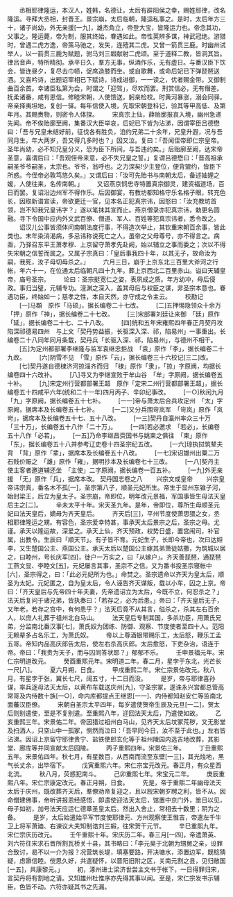 <!-- { "loadSidebar": true } -->
　　丞相耶律隆运，本汉人，姓韩，名德让，太后有辟阳侯之幸，赐姓耶律，改名隆运。寻拜大丞相，封晋王。景宗崩，太后临朝，隆运私事之。是时，太后年方三十，诸子尚幼，外无亲援[一九]，雄杰角立，帝登大宝，皆隆运力也。帝念其功，父事之。隆运薨，帝为制，服其终始，眷遇如此。帝性英辨多谋，神武冠绝。游猎时，曾遇二虎方逸，帝策马驰之，发矢，连殪其二虎。又曾一箭贯三鹿。时幽州试举人，以一箭贯三鹿为赋题，驸马刘三嘏献射二虎颂。至于道释二教，皆洞其旨。律吕音声，特所精彻。承平日久，羣方无事，纵酒作乐，无有虚日。与番汉臣下饮会，皆连昼夕，复尽去巾帻，促席造膝而坐。或自歌舞，或命后妃已下弹琵琶送酒。又喜吟诗，出题诏宰相已下赋诗，诗成进御，一一读之，优者赐金带。又御制曲百余首。幸诸臣私第为会，时谓之「迎驾」，尽欢而罢。刑赏信必，无有僭差。抚柔诸番，咸有恩信。修睦宋朝，人使馈送，躬亲检校。时黄河暴涨，溺会同驿。帝亲择夷坦地，复创一驿。每年信使入境，先取宋朝登科记，验其等甲高低、及第年月。其赐赉物，则密令人体探。
　　宋真宗上仙，薛贻廓报哀入境，幽州急递先闻。帝不俟贻廓至阙，集番汉大臣举哀，后妃已下皆为沾涕，因谓宰臣吕德懋曰：「吾与兄皇未结好前，征伐各有胜负，洎约兄弟二十余年，兄皇升遐，况与吾同月生，年大两岁，吾又得几多时也？」因又泣。复曰：「吾闻侄帝即仁宗皇帝。圣年尚幼，必不知兄皇分义，恐为臣下所间，与吾违约矣。」后贻廓至阙，达宋帝圣意，喜谓后曰：「吾观侄帝来意，必不失兄皇之誓。」复谓吕德懋曰：「晋高祖承嗣圣爷爷嗣圣，太宗也。爷爷，翁呼也。之力深矣!少主登位，便背盟约，皆臣下所惑。今侄帝必敦笃悠久矣。」又谓后曰：「汝可先贻书与南朝太后，备述妯娌之媛，人使往来，名传南朝。」
　　又诏燕京悯忠寺特置真宗御灵，建资福道场，百日而罢。复诏沿边州军不得作乐。后因御宴，有教坊都知格守乐名格子眼，转充色长，因取新谱宣读，帝欲更迁一官，见本名正犯真宗讳，因怒曰：「汝充教坊首领，岂不知我兄皇讳字？」遂以笔抹其宣而止。燕京僧录亦犯真宗讳，勅更名圆融。寻下令国中应内外文武百僚、僧道、军人、百姓等犯真宗讳者，悉令改之。
　　诏汉儿公事皆须体问南朝法度行事，不得造次举止，其钦重宋朝百余事，皆此类也。末年染消渴病，多忌讳称说死亡之人，虽帝之父母尊号，亦不得言之。病亟，乃驿召东平王萧孝穆、上京留守萧孝先赴阙，始以辅立之事而委之；次以不得失宋朝之信誓而属之。又属子宗真曰：「皇后事我四十年，以其无子，故命汝为嗣，我死，汝子母切毋杀之。」
　　六月三日，崩于上京东北三百里大斧河之行帐，年六十一，在位通太后临朝凡四十九年。葬上京西北二百里赤山。谥曰天辅皇帝，庙号圣宗。
　　论曰：圣宗挺宽仁之姿，表夙成之质。年方幼冲，母后侵政。事归当璧，元辅专功。澶渊之深入，盖其母后与权臣之谋，非圣宗本意也。眷遇功臣，终始如一；慈孝之性，本自天然，亦守成之令主云。
　　校勘记
　　[一]马頵　原作「马硕」，据长编卷二十七改。
　　[二]五押惕隐领众十余万　「押」原作「神」，据长编卷二十七改。
　　[三]宋部署刘廷让来御　「廷」原作「延」，据长编卷二十七、二十八改。
　　[四]统和五年宋雍熙四年春正月契丹攻陷深祁德易四州　与上文「契丹势益振，长驱深入深、祁，陷易州」一事重出。长编卷二十八同年同月条载，契丹兵「长驱入深、祁，陷易州」，与德州不相干。
　　[五]为定州都部署李继隆与监军袁继忠拒战　「袁」原作「李」，据长编卷二十九改。
　　[六]阴雪不见　「雪」原作「云」，据长编卷三十六校记[三二]改。
　　[七]契丹遂自德棣济河掠淄齐而归　「棣」原作「隶」，「掠」字原阙，均据长编卷四十六改补。
　　[八]寻又为李继宣败于牟山谷　「牟」字原阙，据长编卷五十补。
　　[九]宋定州行营都部署王超　原作「定宋二州行营都部署王超」，据长编卷五十四咸平六年(统和二十一年)四月丙子、辛卯纪事改。
　　[一○]秋闰九月　「九」字原阙，据长编卷五十七补。
　　[一一]帝与萧太后合兵攻定州　「太」字原阙，据席本及长编卷五十七补。
　　[一二]又分兵围岢岚军　「岢岚」原作「岚岢」，据席本及长编卷五十七、五十八改。
　　[一三]契丹自瀛州率众三十万　「三十万」，长编卷五十八作「二十万」。
　　[一四]若必邀求　「若必」，长编卷五十八作「必若」。
　　[一五]乃命李继昌赍国书与姚柬之俱往　「柬」原作「东」，据长编卷五十八并参考辽史卷十四圣宗纪五改。
　　[一六]琼执挝筑辇夫背　「背」原作「辈」，据席本及长编卷五十八改。
　　[一七]宋诏雄州出粟二万石贱价赈之　「雄」原作「雍」，据明抄本及长编卷七十三改。
　　[一八]契丹主使主客者邀道辅还坐　「主使」二字原阙，据长编卷一百五补。
　　[一九]外无亲援　「无」原作「兵」，据席本改。
契丹国志卷之八
　　兴宗文成皇帝
　　兴宗皇帝讳宗真，番名木不孤[一]，圣宗第八子，顺圣元妃所生。帝生于显州东锥子河，始封梁王，后立为皇太子。圣宗崩，帝即位，明年改元景福，军国事皆生母法天皇后主之[二]。
　　辛未太平十年。宋天圣九年。是年，帝即位，尊所生母顺圣元妃曰法天皇后，嫡母为齐天皇后。
　　齐天后[三]，平州节度使萧思猥之女，丞相耶律隆运之甥。有容色，圣宗爱幸特甚，事承天太后景宗之后，圣宗之母。尤谨。承天以隆运故，深爱之。承天上仙，齐天预政，权势日盛，置宫闱司，补官属，出教令。生辰曰「顺天节」。有子皆不育。元妃生子，长即今帝也，次曰达妲李，又生楚国公主、燕国公主。承天太后以楚国公主嫁其弟萧徒姑撒，为筑城以居之，曰睦州，号长庆军[四]，徙户一万实之，曰「从嫁户」。齐天善琵琶，通琵琶工燕文显、李睦文[五]，元妃屡言其事，圣宗不之信。又为番书投圣宗寝帐中[六]，圣宗得之，曰：「此必元妃所为也。」命焚之。圣宗遗命以齐天为皇太后，顺圣为太妃。元妃匿之，自为皇太后，令人诬告齐天谋叛，载以小车，囚之上京。帝曰：「齐天皇后与先帝四十年夫妻，先帝遗诏立为太后，今既不立，何忍杀之？」法天后复问于诸兄弟，皆执奏曰：「若存之，必为后患。」帝曰：「齐天皇后无子，又年老，若存之宫中，有何患乎？」法天后竟不从其言，缢杀之，杀其左右百余人，以庶人礼葬于祖州北白马山。
　　法天皇后专制其国，多杀功臣，用萧氏兄弟，分监南北番汉事[七]，萧氏奴为团练、防御、观察、节度使者至四十人。范阳无赖辈多占名乐工，为萧氏奴。
　　帝以上尊酒银带赐乐工，太后怒，鞭乐工孟五哥。帝知内品高庆郎告太后，使左右杀高庆郎。太后愈怒，下吏杂治，语连于帝。帝曰：「我贵为天子，而与囚同答状耶？」郁郁不乐。
　　壬申景福元年。宋仁宗明道改元。
　　癸酉重熙元年。宋明道二年。春二月，星孛于东北，光芒长一尺[八]。
　　夏六月朔，日食。
　　甲戌重熙二年。宋仁宗景佑改元。秋八月，有星孛于张，翼长七尺，阔五寸，十二日而没。
　　是岁，帝与耶律喜孙谋，率兵逐母法天太后，以黄布车载送庆州[九]，守圣宗冢，遂诛永兴宫都总管高常哥及内侍数十族[一○]，命内库都提点王继恩[一一]、内侍都知赵安仁等监南北面蕃汉臣僚。
　　宋朝自圣宗太平四年，每岁遣使贺帝生辰及元旦[一二]，贺太后则别遣使，至是不复别遣。至重熙八年，迎回法天太后，乃遣使如故。
　　乙亥重熙三年。宋景佑二年。帝因猎过祖州白马山，见齐天太后坟冢荒秽，又无影堂及扫洒人，只空山中一孤冢，恻然而泣曰：「吾早同今日，汝不至于此也。」左右皆沾涕。因诏上京留守耶律贵宁、盐铁使郎玄化等于祖州陵园内选吉地改葬，其影堂、廊库等并同宣献太后园陵。
　　丙子重熙四年。宋景佑三年。
　　丁丑重熙五年。宋景佑四年。秋七月，有星数百，从西南而流至东壁[一三]，其光烛地，黑气长丈余，出毕宿下。
　　戊寅重熙六年。宋仁宗宝元改元。春正月，有众星西北流。
　　秋八月，荧惑犯南斗。
　　己卯重熙七年。宋宝元二年。
　　庚辰重熙八年。宋仁宗康定改元。春正月朔，日食。
　　先是，帝于重熙二年幽母法天太后于庆州，既改葬齐天后，羣僚劝帝复迎之，且以觊宋朝岁聘之利，皆不从。因命僧建佛事，帝听讲报恩经感悟，即遣使迎法天太后，馆置中京门外，筮日以见，母子如初，加号法天应运仁德章圣皇太后。然出入舍止，常相去十数里；阴为之备。
　　是岁，太后始遣始平军节度使耶律元、方州观察使王惟吉，帝遣左千牛卫上将军萧廸、右谏议大夫知制诰刘三嘏，往宋贺干元节。
　　辛巳重熙九年。宋仁宗庆历改元。
　　壬午重熙十年。宋庆历二年。春三月[一四]，帝遣萧英、刘六符往宋求石晋所割瓦桥关十县，其书略曰：「李元昊于北朝为甥舅之亲，设罪合致讨，曷不以一介为报？况营筑长堤，填塞要路，开决塘水，添置边军，既稔猜疑，虑隳信睦。傥思久好，共遣疑怀，以晋阳旧附之区，关南元割之县，见归敝国[一五]，共康黎元。」
　　初，涿州进士梁济世尝主文书于帐下，一日得罪归宋，言契丹将有割地之请。又知雄州杜惟序亦先得其事以闻。至是，宋仁宗发书示辅臣，色皆不动。六符亦疑其书之先漏。
